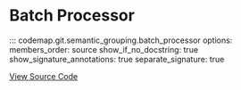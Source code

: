 # Batch Processor

::: codemap.git.semantic_grouping.batch_processor
    options:
      members_order: source
      show_if_no_docstring: true
      show_signature_annotations: true
      separate_signature: true

[View Source Code](https://github.com/SarthakMishra/codemap/blob/dev/src/codemap/git/semantic_grouping/batch_processor.py)

